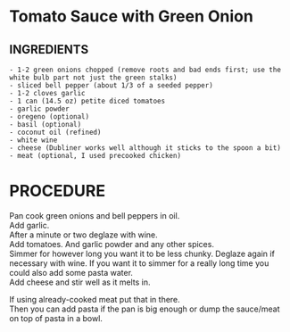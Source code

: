 # Tomato Sauce with Green Onion  
    
## INGREDIENTS    
    - 1-2 green onions chopped (remove roots and bad ends first; use the white bulb part not just the green stalks)  
    - sliced bell pepper (about 1/3 of a seeded pepper)  
    - 1-2 cloves garlic  
    - 1 can (14.5 oz) petite diced tomatoes  
    - garlic powder  
    - oregeno (optional)  
    - basil (optional)  
    - coconut oil (refined)  
    - white wine  
    - cheese (Dubliner works well although it sticks to the spoon a bit)  
    - meat (optional, I used precooked chicken)  
      
# PROCEDURE  
  
Pan cook green onions and bell peppers in oil.  
Add garlic.  
After a minute or two deglaze with wine.  
Add tomatoes. And garlic powder and any other spices.  
Simmer for however long you want it to be less chunky. Deglaze again if necessary with wine. If you want it to simmer for a really long time you could also add some pasta water.  
Add cheese and stir well as it melts in.  
  
If using already-cooked meat put that in there.  
Then you can add pasta if the pan is big enough or dump the sauce/meat on top of pasta in a bowl. 

